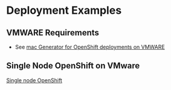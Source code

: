 # Deployment Examples 

## VMWARE Requirements
* See [mac Generator for OpenShift deployments on VMWARE](https://gist.github.com/tosin2013/eb9e67ab88da09b9597f1b7760f199c9)

## Single Node OpenShift on VMware
[Single node OpenShift](sno-vmware-dhcp.md)
